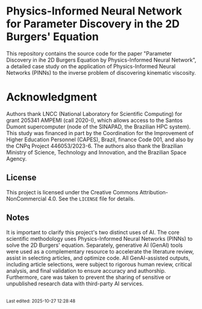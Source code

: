 # Physics-Informed Neural Network for Parameter Discovery in the 2D Burgers' Equation

This repository contains the source code for the paper "Parameter Discovery in ihe 2D Burgers Equation by Physics-Informed Neural Network", a detailed case study on the application of Physics-Informed Neural Networks (PINNs) to the inverse problem of discovering kinematic viscosity.

# Acknowledgment 

Authors thank LNCC (National Laboratory for Scientific Computing) for grant 205341 AMPEMI (call 2020-I), which allows access to the Santos Dumont supercomputer (node of the SINAPAD, the Brazilian HPC system). This study was financed in part by the Coordination for the Improvement of Higher Education Personnel (CAPES), Brazil, finance Code 001, and also by the CNPq Project 446053/2023-6. The authors also thank the Brazilian Ministry of Science, Technology and Innovation, and the Brazilian Space Agency.

## License

This project is licensed under the Creative Commons Attribution-NonCommercial 4.0. See the `LICENSE` file for details.

## Notes

It is important to clarify this project's two distinct uses of AI. The core scientific methodology uses Physics-Informed Neural Networks (PINNs) to solve the 2D Burgers' equation. Separately, generative AI (GenAI) tools were used as a complementary resource to accelerate the literature review, assist in selecting articles, and optimize code. All GenAI-assisted outputs, including article selections, were subject to rigorous human review, critical analysis, and final validation to ensure accuracy and authorship. Furthermore, care was taken to prevent the sharing of sensitive or unpublished research data with third-party AI services.

<br><sub>Last edited: 2025-10-27 12:28:48</sub>
